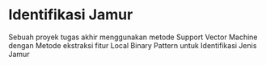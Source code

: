 # Identifikasi Jamur
Sebuah proyek tugas akhir menggunakan metode Support Vector Machine dengan Metode ekstraksi fitur Local Binary Pattern untuk Identifikasi Jenis Jamur
